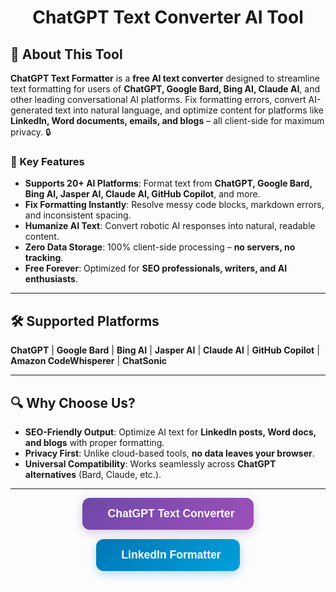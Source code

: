 <div id="header" align="center">
  <h1>ChatGPT Text Converter AI Tool</h1>
</div>


## 🚀 About This Tool  
**ChatGPT Text Formatter** is a **free AI text converter** designed to streamline text formatting for users of **ChatGPT, Google Bard, Bing AI, Claude AI**, and other leading conversational AI platforms. Fix formatting errors, convert AI-generated text into natural language, and optimize content for platforms like **LinkedIn, Word documents, emails, and blogs** – all client-side for maximum privacy. 🔒

### 🌟 Key Features  
- **Supports 20+ AI Platforms**: Format text from **ChatGPT, Google Bard, Bing AI, Jasper AI, Claude AI, GitHub Copilot**, and more.  
- **Fix Formatting Instantly**: Resolve messy code blocks, markdown errors, and inconsistent spacing.  
- **Humanize AI Text**: Convert robotic AI responses into natural, readable content.  
- **Zero Data Storage**: 100% client-side processing – **no servers, no tracking**.  
- **Free Forever**: Optimized for **SEO professionals, writers, and AI enthusiasts**.  

---

## 🛠️ Supported Platforms  
**ChatGPT** | **Google Bard** | **Bing AI** | **Jasper AI** | **Claude AI** | **GitHub Copilot** | **Amazon CodeWhisperer** | **ChatSonic**  

---

## 🔍 Why Choose Us?  
- **SEO-Friendly Output**: Optimize AI text for **LinkedIn posts, Word docs, and blogs** with proper formatting.  
- **Privacy First**: Unlike cloud-based tools, **no data leaves your browser**.  
- **Universal Compatibility**: Works seamlessly across **ChatGPT alternatives** (Bard, Claude, etc.).  

---

<link rel="stylesheet" href="https://cdnjs.cloudflare.com/ajax/libs/font-awesome/6.4.0/css/all.min.css">

<div class="converter-btns">
  <button class="converter-btn chatgpt-btn" onclick="window.location.href='https://chatgpttextformatter.com'">
    <i class="fas fa-robot"></i>
    ChatGPT Text Converter
  </button>
  
  <button class="converter-btn linkedin-btn" onclick="window.location.href='https://chatgpttextformatter.com/linkedin-formatter'">
    <i class="fab fa-linkedin"></i>
    LinkedIn Formatter
  </button>
</div>


<style>
  .converter-btns {
    display: flex;
    gap: 15px;
    flex-wrap: wrap;
    justify-content: center;
  }
  
  .converter-btn {
    padding: 15px 30px;
    border: none;
    border-radius: 12px;
    font-size: 1.1rem;
    font-weight: 600;
    cursor: pointer;
    transition: all 0.3s ease;
    display: flex;
    align-items: center;
    gap: 10px;
  }
  
  .chatgpt-btn {
    background: linear-gradient(135deg, #6e48aa, #9d50bb);
    color: white;
    box-shadow: 0 4px 15px rgba(110, 72, 170, 0.3);
  }
  
  .linkedin-btn {
    background: linear-gradient(135deg, #0077b5, #00a0dc);
    color: white;
    box-shadow: 0 4px 15px rgba(0, 119, 181, 0.3);
  }
  
  .converter-btn:hover {
    transform: translateY(-2px);
    box-shadow: 0 6px 20px rgba(0,0,0,0.15);
  }
  
  .converter-btn i {
    font-size: 1.3rem;
  }
  
  @media (max-width: 480px) {
    .converter-btn {
      width: 100%;
      justify-content: center;
    }
  }
</style>


